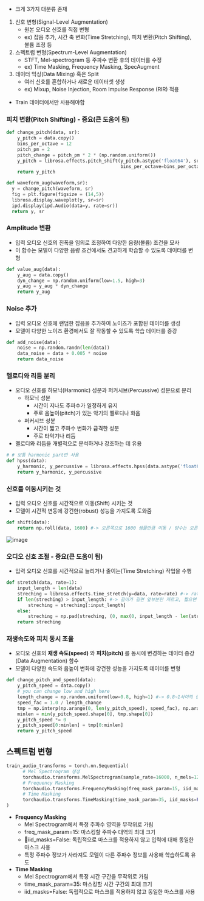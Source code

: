 - 크게 3가지 대분류 존재
1. 신호 변형(Signal-Level Augmentation)
    - 원본 오디오 신호를 직접 변형
    - ex) 잡음 추가, 시간 축 변화(Time Stretching), 피치 변환(Pitch Shifting), 볼륨 조정 등
2. 스펙트럼 변형(Spectrum-Level Augmentation)
    - STFT, Mel-spectrogram 등 주파수 변환 후의 데이터를 수정
    - ex) Time Masking, Frequency Masking, SpecAugment
3. 데이터 믹싱(Data Mixing) 혹은 Split
    - 여러 신호를 혼합하거나 새로운 데이터셋 생성
    - ex) Mixup, Noise Injection, Room Impulse Response (RIR) 적용
- Train 데이터에서만 사용해야함

### 피치 변환(Pitch Shifting) - 중요(큰 도움이 됨)
```py
def change_pitch(data, sr):
    y_pitch = data.copy()
    bins_per_octave = 12
    pitch_pm = 2
    pitch_change = pitch_pm * 2 * (np.random.uniform())
    y_pitch = librosa.effects.pitch_shift(y_pitch.astype('float64'), sr, n_steps=pitch_change,
                                          bins_per_octave=bins_per_octave)
    return y_pitch

def waveform_aug(waveform,sr):
  y = change_pitch(waveform, sr)
  fig = plt.figure(figsize = (14,5))
  librosa.display.waveplot(y, sr=sr)
  ipd.display(ipd.Audio(data=y, rate=sr))
  return y, sr
```

### Amplitude 변환
- 입력 오디오 신호의 진폭을 임의로 조정하여 다양한 음량(볼륨) 조건을 모사
- 이 함수는 모델이 다양한 음량 조건에서도 견고하게 학습할 수 있도록 데이터를 변형
```py
def value_aug(data):
    y_aug = data.copy()
    dyn_change = np.random.uniform(low=1.5, high=3)
    y_aug = y_aug * dyn_change
    return y_aug
```

### Noise 추가
- 입력 오디오 신호에 랜덤한 잡음을 추가하여 노이즈가 포함된 데이터를 생성
- 모델이 다양한 노이즈 환경에서도 잘 작동할 수 있도록 학습 데이터를 증강
```py
def add_noise(data):
    noise = np.random.randn(len(data))
    data_noise = data + 0.005 * noise
    return data_noise
```

### 멜로디와 리듬 분리
- 오디오 신호를 하모닉(Harmonic) 성분과 퍼커시브(Percussive) 성분으로 분리
  - 하모닉 성분
    - 시간이 지나도 주파수가 일정하게 유지
    - 주로 음높이(pitch)가 있는 악기의 멜로디나 화음 
  - 퍼커시브 성분
    - 시간이 짧고 주파수 변화가 급격한 성분
    - 주로 타악기나 리듬 
- 멜로디와 리듬을 개별적으로 분석하거나 강조하는 데 유용
```py
# # 보통 harmonic part만 사용
def hpss(data):
    y_harmonic, y_percussive = librosa.effects.hpss(data.astype('float64'))
    return y_harmonic, y_percussive
```

### 신호를 이동시키는 것
- 입력 오디오 신호를 시간적으로 이동(Shift) 시키는 것
- 모델이 시간적 변동에 강건한(robust) 성능을 가지도록 도와줌
```py
def shift(data):
    return np.roll(data, 1600) #-> 오른쪽으로 1600 샘플만큼 이동 / 양수는 오른쪽, 음수는 왼쪽
```
![image](https://github.com/user-attachments/assets/0592ec6b-2666-409c-864e-1709787c3baf)


### 오디오 신호 조절 - 중요(큰 도움이 됨)
- 입력 오디오 신호를 시간적으로 늘리거나 줄이는(Time Stretching) 작업을 수행
```py
def stretch(data, rate=1):
    input_length = len(data)
    streching = librosa.effects.time_stretch(y=data, rate=rate) #-> rate<1 : 신호를 느리게(늘림) / rate>1 : 신호를 빠르게(줄임)
    if len(streching) > input_length: #-> 길이가 길면 앞부분만 자르고, 짧으면 뒤에 0으로 채워 패딩해서 길이 맞춤
        streching = streching[:input_length]
    else:
        streching = np.pad(streching, (0, max(0, input_length - len(streching))), "constant")
    return streching
```

### 재생속도와 피치 동시 조율
- 오디오 신호의 **재생 속도(speed)** 와 **피치(pitch)** 를 동시에 변경하는 데이터 증강(Data Augmentation) 함수
- 모델이 다양한 속도와 음높이 변화에 강건한 성능을 가지도록 데이터를 변형
```py
def change_pitch_and_speed(data):
    y_pitch_speed = data.copy()
    # you can change low and high here
    length_change = np.random.uniform(low=0.8, high=1) #-> 0.8~1사이의 랜덤 값 선택
    speed_fac = 1.0 / length_change
    tmp = np.interp(np.arange(0, len(y_pitch_speed), speed_fac), np.arange(0, len(y_pitch_speed)), y_pitch_speed)
    minlen = min(y_pitch_speed.shape[0], tmp.shape[0])
    y_pitch_speed *= 0
    y_pitch_speed[0:minlen] = tmp[0:minlen]
    return y_pitch_speed
```

## 스펙트럼 변형
```py
train_audio_transforms = torch.nn.Sequential(
      # Mel Spectrogram 생성
      torchaudio.transforms.MelSpectrogram(sample_rate=16000, n_mels=128),
      # Frequency Masking
      torchaudio.transforms.FrequencyMasking(freq_mask_param=15, iid_masks=False),
      # Time Masking
      torchaudio.transforms.TimeMasking(time_mask_param=35, iid_masks=False)
)
```
- **Frequency Masking**
  - Mel Spectrogram에서 특정 주파수 영역을 무작위로 가림
  - freq_mask_param=15: 마스킹할 주파수 대역의 최대 크기
  - iid_masks=False: 독립적으로 마스크를 적용하지 않고 입력에 대해 동일한 마스크 사용
  - 특정 주파수 정보가 사라져도 모델이 다른 주파수 정보를 사용해 학습하도록 유도
- **Time Masking**
  -  Mel Spectrogram에서 특정 시간 구간을 무작위로 가림
  -  time_mask_param=35: 마스킹할 시간 구간의 최대 크기
  -  iid_masks=False: 독립적으로 마스크를 적용하지 않고 동일한 마스크를 사용

